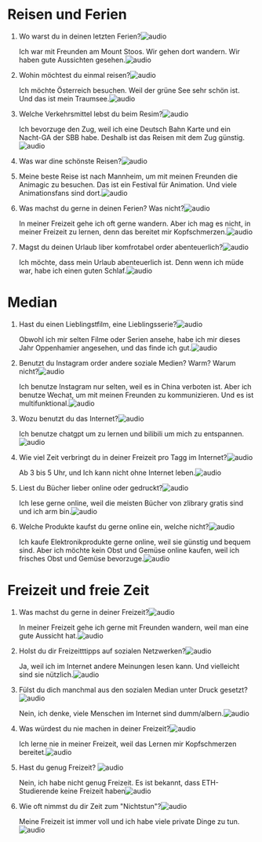 
# Reisen und Ferien 

1. Wo warst du in deinen letzten Ferien?![audio](mündliche_prüfungen.assets/1.1-f.mp3?controls=mini)

   Ich war mit Freunden am Mount Stoos. Wir gehen dort wandern. Wir haben gute Aussichten gesehen.![audio](mündliche_prüfungen.assets/1.1-a.mp3?controls=mini)

   

2. Wohin möchtest du einmal reisen?![audio](mündliche_prüfungen.assets/1.2-f.mp3?controls=mini)

   Ich möchte Österreich besuchen. Weil der grüne See sehr schön ist. Und das ist mein Traumsee.![audio](mündliche_prüfungen.assets/1.2-a.mp3?controls=mini)

   

3. Welche Verkehrsmittel lebst  du beim Resim?![audio](mündliche_prüfungen.assets/1.3-f.mp3?controls=mini)

   Ich bevorzuge den Zug, weil ich eine Deutsch Bahn Karte und ein Nacht-GA der SBB habe. Deshalb ist das Reisen mit dem Zug günstig.![audio](./mündliche_prüfungen.assets/1.3-a.mp3?controls=mini)

   

4. Was war dine schönste Reisen?![audio](mündliche_prüfungen.assets/1.4-f.mp3?controls=mini)

5. Meine beste Reise ist nach Mannheim, um mit meinen Freunden die Animagic zu besuchen. Das ist ein Festival für Animation. Und viele Animationsfans sind dort.![audio](mündliche_prüfungen.assets/1.4-a.mp3?controls=mini)

   

6. Was machst du gerne in deinen Ferien? Was nicht?![audio](mündliche_prüfungen.assets/1.5-f.mp3?controls=mini)

   In meiner Freizeit gehe ich oft gerne wandern. Aber ich mag es nicht, in meiner Freizeit zu lernen, denn das bereitet mir Kopfschmerzen.![audio](mündliche_prüfungen.assets/1.5-a.mp3?controls=mini)

   

7. Magst du deinen Urlaub liber komfrotabel order abenteuerlich?![audio](mündliche_prüfungen.assets/1.6-f.mp3?controls=mini)

   Ich möchte, dass mein Urlaub abenteuerlich  ist. Denn wenn ich müde war, habe ich einen guten Schlaf.![audio](mündliche_prüfungen.assets/1.6-a.mp3?controls=mini)

# Median

1. Hast du einen Lieblingstfilm, eine  Lieblingsserie?![audio](mündliche_prüfungen.assets/2.1-f.mp3?controls=mini)

   Obwohl ich mir selten Filme oder Serien ansehe, habe ich mir dieses Jahr Oppenhamier angesehen, und das finde ich gut.![audio](mündliche_prüfungen.assets/2.1-a.mp3?controls=mini)

   

2. Benutzt du Instagram order andere soziale Medien? Warm? Warum nicht?![audio](mündliche_prüfungen.assets/2.2-f.mp3?controls=mini)

   Ich benutze Instagram nur selten, weil es in China verboten ist. Aber ich benutze Wechat, um mit meinen Freunden zu kommunizieren. Und es ist multifunktional.![audio](mündliche_prüfungen.assets/2.2-a.mp3?controls=mini)

   

3. Wozu benutzt du das Internet?![audio](mündliche_prüfungen.assets/2.3-f.mp3?controls=mini)

   Ich benutze chatgpt um zu lernen und bilibili um mich zu entspannen.![audio](mündliche_prüfungen.assets/2.3-a.mp3?controls=mini)

   

4. Wie viel Zeit verbringt du in deiner Freizeit pro Tagg im Internet?![audio](mündliche_prüfungen.assets/2.4-f.mp3?controls=mini)

   Ab 3 bis 5 Uhr, und Ich kann nicht ohne Internet leben.![audio](mündliche_prüfungen.assets/2.4-a.mp3?controls=mini)

   

5. Liest du Bücher lieber online oder gedruckt?![audio](mündliche_prüfungen.assets/2.5-f.mp3?controls=mini)

   Ich lese gerne online, weil die meisten Bücher von zlibrary gratis sind und ich arm bin.![audio](mündliche_prüfungen.assets/2.5-a.mp3?controls=mini)

   

6. Welche Produkte kaufst du gerne online ein, welche nicht?![audio](mündliche_prüfungen.assets/2.6-f.mp3?controls=mini)

   Ich kaufe Elektronikprodukte gerne online, weil sie günstig und bequem sind. Aber ich möchte kein Obst und Gemüse online kaufen, weil ich frisches Obst und Gemüse bevorzuge.![audio](mündliche_prüfungen.assets/2.6-a.mp3?controls=mini)

# Freizeit und freie Zeit

1. Was machst du gerne in deiner Freizeit?![audio](mündliche_prüfungen.assets/3.1-f.mp3?controls=mini)

   In meiner Freizeit gehe ich gerne mit Freunden wandern, weil man eine gute Aussicht hat.![audio](mündliche_prüfungen.assets/3.1-a.mp3?controls=mini)

   

2. Holst du dir Freizeitttipps auf sozialen Netzwerken?![audio](mündliche_prüfungen.assets/3.2-f.mp3?controls=mini)

   Ja, weil ich im Internet andere Meinungen lesen kann. Und vielleicht sind sie nützlich.![audio](mündliche_prüfungen.assets/3.2-a.mp3?controls=mini)

   

3. Fülst du dich manchmal aus den sozialen Median unter Druck gesetzt?![audio](mündliche_prüfungen.assets/3.3-f.mp3?controls=mini)

   Nein, ich denke, viele Menschen im Internet sind dumm/albern.![audio](mündliche_prüfungen.assets/3.3-a.mp3?controls=mini)

   

4. Was würdest du nie machen in deiner Freizeit?![audio](mündliche_prüfungen.assets/3.4-f.mp3?controls=mini)

   Ich lerne nie in meiner Freizeit, weil das Lernen mir Kopfschmerzen bereitet.![audio](mündliche_prüfungen.assets/3.4-a.mp3?controls=mini)

   

5. Hast du genug Freizeit? ![audio](mündliche_prüfungen.assets/3.5-f.mp3?controls=mini)

   Nein, ich habe nicht genug Freizeit. Es ist bekannt, dass ETH-Studierende keine Freizeit haben![audio](mündliche_prüfungen.assets/3.5-a.mp3?controls=mini)

   

6. Wie oft nimmst du dir Zeit zum "Nichtstun"?![audio](mündliche_prüfungen.assets/3.6-f.mp3?controls=mini)

   Meine Freizeit ist immer voll und ich habe viele private Dinge zu tun.![audio](mündliche_prüfungen.assets/3.6-a.mp3?controls=mini)

   
